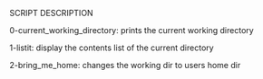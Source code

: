 SCRIPT DESCRIPTION

0-current_working_directory: prints the current working directory

1-listit: display the contents list of the current directory

2-bring_me_home: changes the working dir to users home dir
